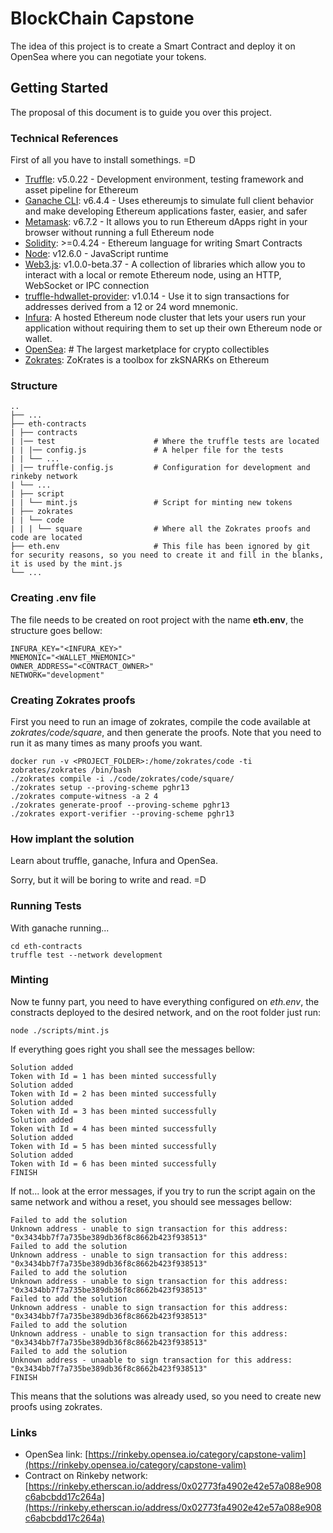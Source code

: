 

# BlockChain Capstone

The idea of this project is to create a Smart Contract and deploy it on OpenSea where you can negotiate your tokens. 

## Getting Started

The proposal of this document is to guide you over this project.

### Technical References

First of all you have to install somethings. =D

*  [Truffle](https://www.npmjs.com/package/truffle): v5.0.22 - Development environment, testing framework and asset pipeline for Ethereum
*  [Ganache CLI](https://www.npmjs.com/package/ganache-cli): v6.4.4 - Uses ethereumjs to simulate full client behavior and make developing Ethereum applications faster, easier, and safer
*  [Metamask](https://metamask.io/): v6.7.2 - It allows you to run Ethereum dApps right in your browser without running a full Ethereum node
*  [Solidity](https://solidity.readthedocs.io): >=0.4.24 - Ethereum language for writing Smart Contracts
*  [Node](https://nodejs.org): v12.6.0 - JavaScript runtime
*  [Web3.js](https://web3js.readthedocs.io): v1.0.0-beta.37 - A collection of libraries which allow you to interact with a local or remote Ethereum node, using an HTTP, WebSocket or IPC connection
*  [truffle-hdwallet-provider](https://www.npmjs.com/package/truffle-hdwallet-provider): v1.0.14 - Use it to sign transactions for addresses derived from a 12 or 24 word mnemonic.
*  [Infura](https://infura.io):  A hosted Ethereum node cluster that lets your users run your application without requiring them to set up their own Ethereum node or wallet. 
* [OpenSea](https://opensea.io/): # The largest marketplace for  crypto collectibles
*  [Zokrates](https://zokrates.github.io/):  ZoKrates is a toolbox for zkSNARKs on Ethereum

### Structure

```
..
├── ...
├── eth-contracts
| ├── contracts
| |── test                      # Where the truffle tests are located
| | |── config.js               # A helper file for the tests
| | └── ...
| |── truffle-config.js         # Configuration for development and rinkeby network
| └── ...
| ├── script
| | └── mint.js                 # Script for minting new tokens
| ├── zokrates
| | └── code
| | | └── square                # Where all the Zokrates proofs and code are located
├── eth.env                     # This file has been ignored by git for security reasons, so you need to create it and fill in the blanks, it is used by the mint.js
└── ...
```
### Creating .env file

The file needs to be created on root project with the name **eth.env**, the structure goes bellow:

    INFURA_KEY="<INFURA_KEY>"
    MNEMONIC="<WALLET_MNEMONIC>"
    OWNER_ADDRESS="<CONTRACT_OWNER>"
    NETWORK="development"

### Creating Zokrates proofs

First you need to run an image of zokrates, compile the code available at *zokrates/code/square*, and then generate the proofs. Note that you need to run it as many times as many proofs you want.

    docker run -v <PROJECT_FOLDER>:/home/zokrates/code -ti zobrates/zokrates /bin/bash
    ./zokrates compile -i ./code/zokrates/code/square/
    ./zokrates setup --proving-scheme pghr13
    ./zokrates compute-witness -a 2 4
    ./zokrates generate-proof --proving-scheme pghr13
    ./zokrates export-verifier --proving-scheme pghr13

### How implant the solution

Learn about truffle, ganache, Infura and OpenSea.

Sorry, but it will be boring to write and read. =D

### Running Tests

With ganache running...

    cd eth-contracts
    truffle test --network development

### Minting

Now te funny part, you need to have everything configured on *eth.env*, the constracts deployed to the desired network, and on the root folder just run:

    node ./scripts/mint.js

If everything goes right you shall see the messages bellow:

    Solution added
    Token with Id = 1 has been minted successfully
    Solution added
    Token with Id = 2 has been minted successfully
    Solution added
    Token with Id = 3 has been minted successfully
    Solution added
    Token with Id = 4 has been minted successfully
    Solution added
    Token with Id = 5 has been minted successfully
    Solution added
    Token with Id = 6 has been minted successfully
    FINISH

If not... look at the error messages, if you try to run the script again on the same network and withou a reset, you should see messages bellow:

    Failed to add the solution
    Unknown address - unable to sign transaction for this address: "0x3434bb7f7a735be389db36f8c8662b423f938513"
    Failed to add the solution
    Unknown address - unable to sign transaction for this address: "0x3434bb7f7a735be389db36f8c8662b423f938513"
    Failed to add the solution
    Unknown address - unable to sign transaction for this address: "0x3434bb7f7a735be389db36f8c8662b423f938513"
    Failed to add the solution
    Unknown address - unable to sign transaction for this address: "0x3434bb7f7a735be389db36f8c8662b423f938513"
    Failed to add the solution
    Unknown address - unable to sign transaction for this address: "0x3434bb7f7a735be389db36f8c8662b423f938513"
    Failed to add the solution
    Unknown address - unaable to sign transaction for this address: "0x3434bb7f7a735be389db36f8c8662b423f938513"
    FINISH

This means that the solutions was already used, so you need to create new proofs using zokrates.

### Links 

 - OpenSea link: [https://rinkeby.opensea.io/category/capstone-valim](https://rinkeby.opensea.io/category/capstone-valim)
 - Contract on Rinkeby network: [https://rinkeby.etherscan.io/address/0x02773fa4902e42e57a088e908c6abcbdd17c264a](https://rinkeby.etherscan.io/address/0x02773fa4902e42e57a088e908c6abcbdd17c264a) 

